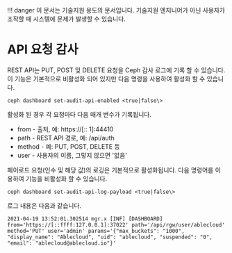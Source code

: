 !!! danger
    이 문서는 기술지원 용도의 문서입니다. 기술지원 엔지니어가 아닌 사용자가 조작할 때 시스템에 문제가 발생할 수 있습니다.
# API 요청 감사
REST API는 PUT, POST 및 DELETE 요청을 Ceph 감사 로그에 기록 할 수 있습니다. 이 기능은 기본적으로 비활성화 되어 있지만 다음 명령을 사용하여 활성화 할 수 있습니다.
```
ceph dashboard set-audit-api-enabled <true|false\>
```
활성화 된 경우 각 요청마다 다음 매개 변수가 기록됩니다.

- from - 출처, 예: https://[:: 1]:44410
- path - REST API 경로, 예: /api/auth
- method - 예: PUT, POST, DELETE 등
- user - 사용자의 이름, 그렇지 않으면 '없음'

페이로드 요청(인수 및 해당 값)의 로깅은 기본적으로 활성화됩니다. 다음 명령어를 이용하여 기능을 비활성화 할 수 있습니다.
```
ceph dashboard set-audit-api-log-payload <true|false\>
```
로그 내용은 다음과 같습니다.
```
2021-04-19 13:52:01.302514 mgr.x [INF] [DASHBOARD] from='https://[::ffff:127.0.0.1]:37022' path='/api/rgw/user/ablecloud' method='PUT' user='admin' params='{"max_buckets": "1000", "display_name": "Ablecloud", "uid": "ablecloud", "suspended": "0", "email": "ablecloud@ablecloud.io"}'
```
